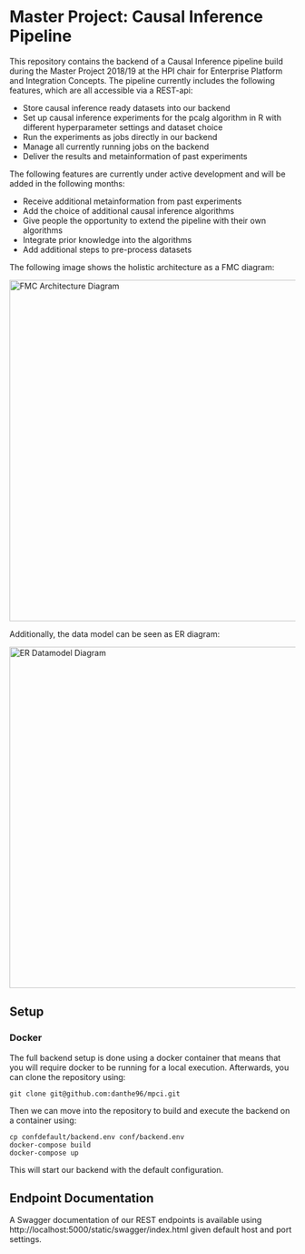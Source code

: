 # Master Project: Causal Inference Pipeline

This repository contains the backend of a Causal Inference pipeline build during the Master Project 2018/19 at the HPI chair for Enterprise Platform and Integration Concepts. The pipeline currently includes the following features, which are all accessible via a REST-api:

- Store causal inference ready datasets into our backend
- Set up causal inference experiments for the pcalg algorithm in R with different hyperparameter settings and dataset choice
- Run the experiments as jobs directly in our backend
- Manage all currently running jobs on the backend
- Deliver the results and metainformation of past experiments 

The following features are currently under active development and will be added in the following months:

- Receive additional metainformation from past experiments
- Add the choice of additional causal inference algorithms
- Give people the opportunity to extend the pipeline with their own algorithms 
- Integrate prior knowledge into the algorithms
- Add additional steps to pre-process datasets

The following image shows the holistic architecture as a FMC diagram:

<img src="https://github.com/danthe96/mpci/blob/feature/readme/docs/fmc_architecture.png?raw=true" width="600" title="FMC Architecture Diagram">

Additionally, the data model can be seen as ER diagram:

<img src="https://github.com/danthe96/mpci/blob/feature/readme/docs/er_diagram.png" width="600" title="ER Datamodel Diagram">

## Setup

### Docker

The full backend setup is done using a docker container that means that you will require docker to be running for a local execution. Afterwards, you can clone the repository using:

```
git clone git@github.com:danthe96/mpci.git
```

Then we can move into the repository to build and execute the backend on a container using:

```
cp confdefault/backend.env conf/backend.env
docker-compose build
docker-compose up
```

This will start our backend with the default configuration.

## Endpoint Documentation

A Swagger documentation of our REST endpoints is available using
http://localhost:5000/static/swagger/index.html
given default host and port settings.
